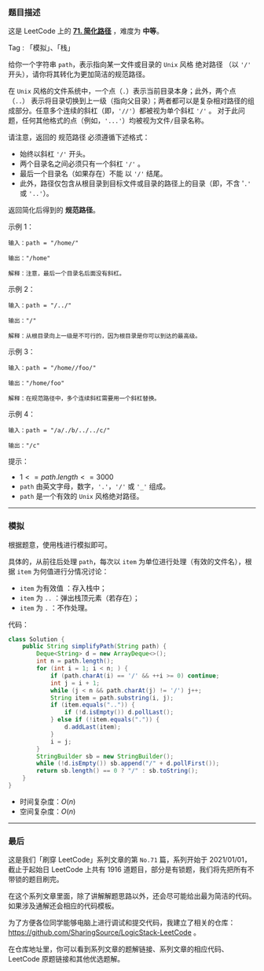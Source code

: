 ### 题目描述

这是 LeetCode 上的 **[71. 简化路径](https://leetcode-cn.com/problems/simplify-path/solution/gong-shui-san-xie-jian-dan-zi-fu-chuan-m-w7xi/)** ，难度为 **中等**。

Tag : 「模拟」、「栈」



给你一个字符串 `path`，表示指向某一文件或目录的 `Unix` 风格 绝对路径 （以 `'/'` 开头），请你将其转化为更加简洁的规范路径。

在 `Unix` 风格的文件系统中，一个点（`.`）表示当前目录本身；此外，两个点 （`..`） 表示将目录切换到上一级（指向父目录）；两者都可以是复杂相对路径的组成部分。任意多个连续的斜杠（即，`'//'`）都被视为单个斜杠 `'/'` 。 对于此问题，任何其他格式的点（例如，`'...'`）均被视为文件`/`目录名称。

请注意，返回的 规范路径 必须遵循下述格式：

* 始终以斜杠 `'/'` 开头。
* 两个目录名之间必须只有一个斜杠 `'/'` 。
* 最后一个目录名（如果存在）不能 以 `'/'` 结尾。
* 此外，路径仅包含从根目录到目标文件或目录的路径上的目录（即，不含 '`.'` 或 `'..'`）。

返回简化后得到的 **规范路径**。

示例 1：
```
输入：path = "/home/"

输出："/home"

解释：注意，最后一个目录名后面没有斜杠。 
```
示例 2：
```
输入：path = "/../"

输出："/"

解释：从根目录向上一级是不可行的，因为根目录是你可以到达的最高级。
```
示例 3：
```
输入：path = "/home//foo/"

输出："/home/foo"

解释：在规范路径中，多个连续斜杠需要用一个斜杠替换。
```
示例 4：
```
输入：path = "/a/./b/../../c/"

输出："/c"
```

提示：
* $1 <= path.length <= 3000$
* `path` 由英文字母，数字，`'.'`，`'/'` 或 `'_'` 组成。
* `path` 是一个有效的 `Unix` 风格绝对路径。

---

### 模拟

根据题意，使用栈进行模拟即可。

具体的，从前往后处理 `path`，每次以 `item` 为单位进行处理（有效的文件名），根据 `item` 为何值进行分情况讨论：

* `item` 为有效值 ：存入栈中；
* `item` 为 `..` ：弹出栈顶元素（若存在）；
* `item` 为 `.` ：不作处理。

代码：
```java
class Solution {
    public String simplifyPath(String path) {
        Deque<String> d = new ArrayDeque<>();
        int n = path.length();
        for (int i = 1; i < n; ) {
            if (path.charAt(i) == '/' && ++i >= 0) continue;
            int j = i + 1;
            while (j < n && path.charAt(j) != '/') j++;
            String item = path.substring(i, j);
            if (item.equals("..")) {
                if (!d.isEmpty()) d.pollLast();
            } else if (!item.equals(".")) {
                d.addLast(item);
            }
            i = j;
        }
        StringBuilder sb = new StringBuilder();
        while (!d.isEmpty()) sb.append("/" + d.pollFirst());
        return sb.length() == 0 ? "/" : sb.toString();
    }
}
```
* 时间复杂度：$O(n)$
* 空间复杂度：$O(n)$

---

### 最后

这是我们「刷穿 LeetCode」系列文章的第 `No.71` 篇，系列开始于 2021/01/01，截止于起始日 LeetCode 上共有 1916 道题目，部分是有锁题，我们将先把所有不带锁的题目刷完。

在这个系列文章里面，除了讲解解题思路以外，还会尽可能给出最为简洁的代码。如果涉及通解还会相应的代码模板。

为了方便各位同学能够电脑上进行调试和提交代码，我建立了相关的仓库：https://github.com/SharingSource/LogicStack-LeetCode 。

在仓库地址里，你可以看到系列文章的题解链接、系列文章的相应代码、LeetCode 原题链接和其他优选题解。

